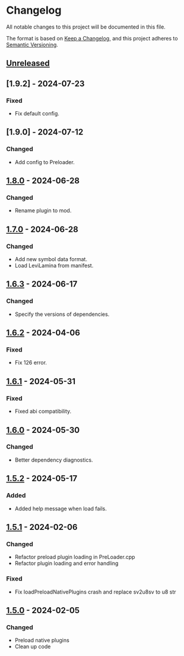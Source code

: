 # Changelog

All notable changes to this project will be documented in this file.

The format is based on [Keep a Changelog](https://keepachangelog.com/en/1.0.0/),
and this project adheres to [Semantic Versioning](https://semver.org/spec/v2.0.0.html).

## [Unreleased]

## [1.9.2] - 2024-07-23

### Fixed

- Fix default config.

## [1.9.0] - 2024-07-12

### Changed

- Add config to Preloader.

## [1.8.0] - 2024-06-28

### Changed

- Rename plugin to mod.

## [1.7.0] - 2024-06-28

### Changed

- Add new symbol data format.
- Load LeviLamina from manifest.

## [1.6.3] - 2024-06-17

### Changed

- Specify the versions of dependencies.

## [1.6.2] - 2024-04-06

### Fixed

- Fix 126 error.

## [1.6.1] - 2024-05-31

### Fixed

- Fixed abi compatibility.

## [1.6.0] - 2024-05-30

### Changed

- Better dependency diagnostics.

## [1.5.2] - 2024-05-17

### Added

- Added help message when load fails.

## [1.5.1] - 2024-02-06

### Changed

- Refactor preload plugin loading in PreLoader.cpp
- Refactor plugin loading and error handling

### Fixed

- Fix loadPreloadNativePlugins crash and replace sv2u8sv to u8 str

## [1.5.0] - 2024-02-05

### Changed

- Preload native plugins
- Clean up code

[Unreleased]: https://github.com/LiteLDev/PreLoader/compare/v1.9.0...HEAD
[1.8.0]: https://github.com/LiteLDev/PreLoader/compare/v1.8.0...v1.9.0
[1.8.0]: https://github.com/LiteLDev/PreLoader/compare/v1.7.0...v1.8.0
[1.7.0]: https://github.com/LiteLDev/PreLoader/compare/v1.6.3...v1.7.0
[1.6.3]: https://github.com/LiteLDev/PreLoader/compare/v1.6.2...v1.6.3
[1.6.2]: https://github.com/LiteLDev/PreLoader/compare/v1.6.1...v1.6.2
[1.6.1]: https://github.com/LiteLDev/PreLoader/compare/v1.6.0...v1.6.1
[1.6.0]: https://github.com/LiteLDev/PreLoader/compare/v1.5.2...v1.6.0
[1.5.2]: https://github.com/LiteLDev/PreLoader/compare/v1.5.1...v1.5.2
[1.5.1]: https://github.com/LiteLDev/PreLoader/compare/v1.5.0...v1.5.1
[1.5.0]: https://github.com/LiteLDev/PreLoader/compare/v1.4.3...v1.5.0
[1.4.3]: https://github.com/LiteLDev/PreLoader/compare/v1.4.2...v1.4.3
[1.4.2]: https://github.com/LiteLDev/PreLoader/compare/v1.4.1...v1.4.2
[1.4.1]: https://github.com/LiteLDev/PreLoader/compare/v1.4.0...v1.4.1
[1.4.0]: https://github.com/LiteLDev/PreLoader/compare/v1.3.1...v1.4.0
[1.3.1]: https://github.com/LiteLDev/PreLoader/compare/v1.3.0...v1.3.1
[1.3.0]: https://github.com/LiteLDev/PreLoader/compare/v1.2.0...v1.3.0
[1.2.0]: https://github.com/LiteLDev/PreLoader/compare/v1.1.0...v1.2.0
[1.1.0]: https://github.com/LiteLDev/PreLoader/compare/v1.0.3...v1.1.0
[1.0.3]: https://github.com/LiteLDev/PreLoader/compare/v1.0.2...v1.0.3
[1.0.2]: https://github.com/LiteLDev/PreLoader/compare/v1.0.1...v1.0.2
[1.0.1]: https://github.com/LiteLDev/PreLoader/compare/v1.0.0...v1.0.1
[1.0.0]: https://github.com/LiteLDev/PreLoader/compare/v0.2.3...v1.0.0
[0.2.3]: https://github.com/LiteLDev/PreLoader/compare/v0.2.2...v0.2.3
[0.2.2]: https://github.com/LiteLDev/PreLoader/compare/v0.2.1...v0.2.2
[0.2.1]: https://github.com/LiteLDev/PreLoader/compare/v0.2.0...v0.2.1
[0.2.0]: https://github.com/LiteLDev/PreLoader/compare/v0.1.0...v0.2.0
[0.1.0]: https://github.com/LiteLDev/PreLoader/releases/tag/v0.1.0
